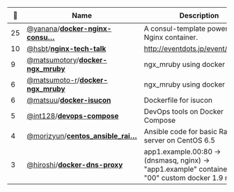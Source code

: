 |:star2: | Name | Description | 🌍|
|---|---|---|---|
|25|[@yanana](https://github.com/yanana)/[**docker-nginx-consu…**](https://github.com/yanana/docker-nginx-consul-template)|A consul-template powered Nginx container.||
|10|[@hsbt](https://github.com/hsbt)/[**nginx-tech-talk**](https://github.com/hsbt/nginx-tech-talk)|http://eventdots.jp/event/578421||
|9|[@matsumotory](https://github.com/matsumotory)/[**docker-ngx_mruby**](https://github.com/matsumotory/docker-ngx_mruby)|ngx_mruby using docker||
|6|[@matsumoto-r](https://github.com/matsumoto-r)/[**docker-ngx_mruby**](https://github.com/matsumoto-r/docker-ngx_mruby)|ngx_mruby using docker||
|6|[@matsuu](https://github.com/matsuu)/[**docker-isucon**](https://github.com/matsuu/docker-isucon)|Dockerfile for isucon||
|5|[@int128](https://github.com/int128)/[**devops-compose**](https://github.com/int128/devops-compose)|DevOps tools on Docker Compose||
|4|[@morizyun](https://github.com/morizyun)/[**centos_ansible_rai…**](https://github.com/morizyun/centos_ansible_rails)|Ansible code for basic Rails web server on CentOS 6.5||
|3|[@hiroshi](https://github.com/hiroshi)/[**docker-dns-proxy**](https://github.com/hiroshi/docker-dns-proxy)|app1.example.00:80 -> (dnsmasq, nginx) -> "app1.example" container in "00" custom docker 1.9 network||

